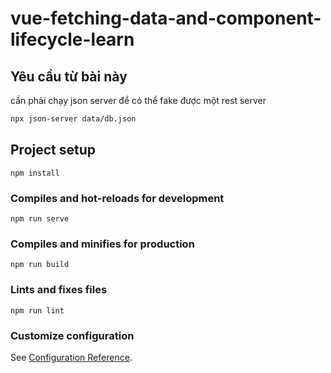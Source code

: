 # vue-fetching-data-and-component-lifecycle-learn

## Yêu cầu từ bài này

cần phải chạy json server để có thể fake được một rest server

```bash
npx json-server data/db.json
```

## Project setup

```
npm install
```

### Compiles and hot-reloads for development

```
npm run serve
```

### Compiles and minifies for production

```
npm run build
```

### Lints and fixes files

```
npm run lint
```

### Customize configuration

See [Configuration Reference](https://cli.vuejs.org/config/).

